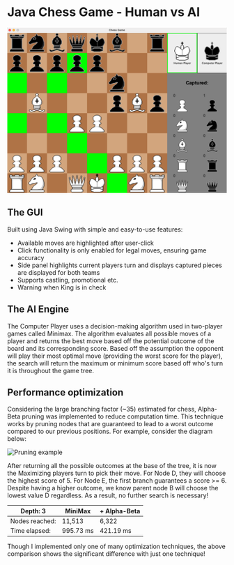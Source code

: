 # Java Chess Game - Human vs AI

![Chess](res/ChessScreenshot.png)

## The GUI
Built using Java Swing with simple and easy-to-use features:
* Available moves are highlighted after user-click
* Click functionality is only enabled for legal moves, ensuring game accuracy
* Side panel highlights current players turn and displays captured pieces are displayed for both teams
* Supports castling, promotional etc.
* Warning when King is in check

## The AI Engine
The Computer Player uses a decision-making algorithm used in two-player games called Minimax.
The algorithm evaluates all possible moves of a player and returns the best move based off the potential outcome of the board and its corresponding score. 
Based off the assumption the opponent will play their most optimal move (providing the worst score for the player), the search will return the maximum or minimum score based off who's turn it is throughout the game tree.

## Performance optimization
Considering the large branching factor (~35) estimated for chess, Alpha-Beta pruning was implemented to reduce computation time. This technique works by pruning nodes that are guaranteed to lead to a worst outcome compared to our previous positions.
For example, consider the diagram below:

![Pruning example](https://media.geeksforgeeks.org/wp-content/uploads/MIN_MAX2.jpg)

After returning all the possible outcomes at the base of the tree, it is now the Maximizing players turn to pick their move. For Node D, they will choose the highest score of 5. For Node E, the first branch guarantees a score >= 6. Despite having a higher outcome, we know parent node B will choose the lowest value D regardless. As a result, no further search is necessary!

| Depth: 3       | MiniMax   | + Alpha-Beta |
|----------------|-----------|--------------|
| Nodes reached: | 11,513    | 6,322        |
| Time elapsed:  | 995.73 ms | 421.19 ms    |

Though I implemented only one of many optimization techniques, the above comparison shows the significant difference with just one technique! 